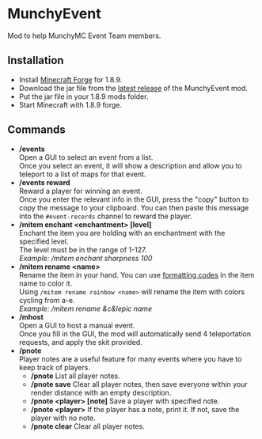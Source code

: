 # MunchyEvent
Mod to help MunchyMC Event Team members.
## Installation
- Install [Minecraft Forge](https://files.minecraftforge.net/maven/net/minecraftforge/forge/index_1.8.9.html) for 1.8.9.
- Download the jar file from the [latest release](https://github.com/hpfxd/MunchyEvent/releases/latest) of the MunchyEvent mod.
- Put the jar file in your 1.8.9 mods folder.
- Start Minecraft with 1.8.9 forge.

## Commands
- **/events**  
Open a GUI to select an event from a list.  
Once you select an event, it will show a description and allow you to teleport to a list of maps for that event.
- **/events reward**  
Reward a player for winning an event.  
Once you enter the relevant info in the GUI, press the "copy" button to copy the message to your clipboard.
You can then paste this message into the `#event-records` channel to reward the player.
- **/mitem enchant &lt;enchantment&gt; [level]**  
Enchant the item you are holding with an enchantment with the specified level.  
The level must be in the range of 1-127.  
*Example: /mitem enchant sharpness 100*
- **/mitem rename &lt;name&gt;**  
Rename the item in your hand.
You can use [formatting codes](https://minecraft.gamepedia.com/Formatting_codes) in the item name to color it.   
Using `/mitem rename rainbow <name>` will rename the item with colors cycling from a-e.  
*Example: /mitem rename &c&lepic name*
- **/mhost**  
Open a GUI to host a manual event.  
Once you fill in the GUI, the mod will automatically send 4 teleportation requests, and apply the skit provided.
- **/pnote**  
Player notes are a useful feature for many events where you have to keep track of players.  
  - **/pnote**
  List all player notes.
  - **/pnote save**
  Clear all player notes, then save everyone within your render distance with an empty description.
  - **/pnote &lt;player&gt; [note]**
  Save a player with specified note.
  - **/pnote &lt;player&gt;**
  If the player has a note, print it. If not, save the player with no note.
  - **/pnote clear**
  Clear all player notes.
